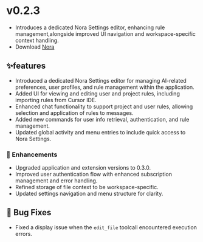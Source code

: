 # v0.2.3

- Introduces a dedicated Nora Settings editor, enhancing rule management,alongside improved UI navigation and workspace-specific context handling.
- Download [Nora](https://www.mynora.ai/downloads)

## ✨features

- Introduced a dedicated Nora Settings editor for managing AI-related preferences, user profiles, and rule management within the application.
- Added UI for viewing and editing user and project rules, including importing rules from Cursor IDE.
- Enhanced chat functionality to support project and user rules, allowing selection and application of rules to messages.
- Added new commands for user info retrieval, authentication, and rule management.
- Updated global activity and menu entries to include quick access to Nora Settings.

### 🚀 Enhancements

- Upgraded application and extension versions to 0.3.0.
- Improved user authentication flow with enhanced subscription management and error handling.
- Refined storage of file context to be workspace-specific.
- Updated settings navigation and menu structure for clarity.

## 🐛 Bug Fixes

- Fixed a display issue when the `edit_file` toolcall encountered execution errors.